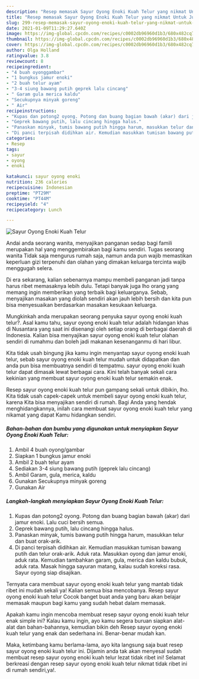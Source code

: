 ```yaml
---
description: "Resep memasak Sayur Oyong Enoki Kuah Telur yang nikmat Untuk Jualan"
title: "Resep memasak Sayur Oyong Enoki Kuah Telur yang nikmat Untuk Jualan"
slug: 299-resep-memasak-sayur-oyong-enoki-kuah-telur-yang-nikmat-untuk-jualan
date: 2021-01-09T11:29:27.640Z
image: https://img-global.cpcdn.com/recipes/c0002db96960d1b3/680x482cq70/sayur-oyong-enoki-kuah-telur-foto-resep-utama.jpg
thumbnail: https://img-global.cpcdn.com/recipes/c0002db96960d1b3/680x482cq70/sayur-oyong-enoki-kuah-telur-foto-resep-utama.jpg
cover: https://img-global.cpcdn.com/recipes/c0002db96960d1b3/680x482cq70/sayur-oyong-enoki-kuah-telur-foto-resep-utama.jpg
author: Olga Holland
ratingvalue: 3.8
reviewcount: 8
recipeingredient:
- "4 buah oyonggambar"
- "1 bungkus jamur enoki"
- "2 buah telur ayam"
- "3-4 siung bawang putih geprek lalu cincang"
- " Garam gula merica kaldu"
- "Secukupnya minyak goreng"
- " Air"
recipeinstructions:
- "Kupas dan potong2 oyong. Potong dan buang bagian bawah (akar) dari jamur enoki. Lalu cuci bersih semua."
- "Geprek bawang putih, lalu cincang hingga halus."
- "Panaskan minyak, tumis bawang putih hingga harum, masukkan telur dan buat orak-arik."
- "Di panci terpisah didihkan air. Kemudian masukkan tumisan bawang putih dan telur orak-arik. Aduk rata. Masukkan oyong dan jamur enoki, aduk rata. Kemudian tambahkan garam, gula, merica dan kaldu bubuk, aduk rata. Masak hingga sayuran matang, kalau sudah koreksi rasa. Sayur oyong siap disajikan."
categories:
- Resep
tags:
- sayur
- oyong
- enoki

katakunci: sayur oyong enoki 
nutrition: 236 calories
recipecuisine: Indonesian
preptime: "PT29M"
cooktime: "PT44M"
recipeyield: "4"
recipecategory: Lunch

---
```



![Sayur Oyong Enoki Kuah Telur](https://img-global.cpcdn.com/recipes/c0002db96960d1b3/680x482cq70/sayur-oyong-enoki-kuah-telur-foto-resep-utama.jpg)

Andai anda seorang wanita, menyajikan panganan sedap bagi famili merupakan hal yang menggembirakan bagi kamu sendiri. Tugas seorang  wanita Tidak saja mengurus rumah saja, namun anda pun wajib memastikan keperluan gizi terpenuhi dan olahan yang dimakan keluarga tercinta wajib menggugah selera.

Di era  sekarang, kalian sebenarnya mampu membeli panganan jadi tanpa harus ribet memasaknya lebih dulu. Tetapi banyak juga lho orang yang memang ingin memberikan yang terbaik bagi keluarganya. Sebab, menyajikan masakan yang diolah sendiri akan jauh lebih bersih dan kita pun bisa menyesuaikan berdasarkan masakan kesukaan keluarga. 



Mungkinkah anda merupakan seorang penyuka sayur oyong enoki kuah telur?. Asal kamu tahu, sayur oyong enoki kuah telur adalah hidangan khas di Nusantara yang saat ini disenangi oleh setiap orang di berbagai daerah di Indonesia. Kalian bisa menyajikan sayur oyong enoki kuah telur olahan sendiri di rumahmu dan boleh jadi makanan kesenanganmu di hari libur.

Kita tidak usah bingung jika kamu ingin menyantap sayur oyong enoki kuah telur, sebab sayur oyong enoki kuah telur mudah untuk didapatkan dan anda pun bisa membuatnya sendiri di tempatmu. sayur oyong enoki kuah telur dapat dimasak lewat berbagai cara. Kini telah banyak sekali cara kekinian yang membuat sayur oyong enoki kuah telur semakin enak.

Resep sayur oyong enoki kuah telur pun gampang sekali untuk dibikin, lho. Kita tidak usah capek-capek untuk membeli sayur oyong enoki kuah telur, karena Kita bisa menyajikan sendiri di rumah. Bagi Anda yang hendak menghidangkannya, inilah cara membuat sayur oyong enoki kuah telur yang nikamat yang dapat Kamu hidangkan sendiri.

<!--inarticleads1-->

##### Bahan-bahan dan bumbu yang digunakan untuk menyiapkan Sayur Oyong Enoki Kuah Telur:

1. Ambil 4 buah oyong/gambar
1. Siapkan 1 bungkus jamur enoki
1. Ambil 2 buah telur ayam
1. Sediakan 3-4 siung bawang putih (geprek lalu cincang)
1. Ambil  Garam, gula, merica, kaldu
1. Gunakan Secukupnya minyak goreng
1. Gunakan  Air




<!--inarticleads2-->

##### Langkah-langkah menyiapkan Sayur Oyong Enoki Kuah Telur:

1. Kupas dan potong2 oyong. Potong dan buang bagian bawah (akar) dari jamur enoki. Lalu cuci bersih semua.
1. Geprek bawang putih, lalu cincang hingga halus.
1. Panaskan minyak, tumis bawang putih hingga harum, masukkan telur dan buat orak-arik.
1. Di panci terpisah didihkan air. Kemudian masukkan tumisan bawang putih dan telur orak-arik. Aduk rata. Masukkan oyong dan jamur enoki, aduk rata. Kemudian tambahkan garam, gula, merica dan kaldu bubuk, aduk rata. Masak hingga sayuran matang, kalau sudah koreksi rasa. Sayur oyong siap disajikan.




Ternyata cara membuat sayur oyong enoki kuah telur yang mantab tidak ribet ini mudah sekali ya! Kalian semua bisa mencobanya. Resep sayur oyong enoki kuah telur Cocok banget buat anda yang baru akan belajar memasak maupun bagi kamu yang sudah hebat dalam memasak.

Apakah kamu ingin mencoba membuat resep sayur oyong enoki kuah telur enak simple ini? Kalau kamu ingin, ayo kamu segera buruan siapkan alat-alat dan bahan-bahannya, kemudian bikin deh Resep sayur oyong enoki kuah telur yang enak dan sederhana ini. Benar-benar mudah kan. 

Maka, ketimbang kamu berlama-lama, ayo kita langsung saja buat resep sayur oyong enoki kuah telur ini. Dijamin anda tak akan menyesal sudah membuat resep sayur oyong enoki kuah telur lezat tidak ribet ini! Selamat berkreasi dengan resep sayur oyong enoki kuah telur nikmat tidak ribet ini di rumah sendiri,ya!.

